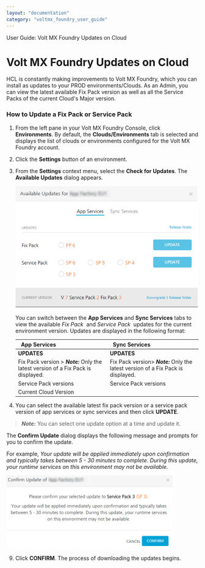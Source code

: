 ```yaml
---
layout: "documentation"
category: "voltmx_foundry_user_guide"
---
```

                               

User Guide: Volt MX Foundry Updates on Cloud

Volt MX  Foundry Updates on Cloud
===============================

HCL is constantly making improvements to Volt MX Foundry, which you can install as updates to your PROD environments/Clouds. As an Admin, you can view the latest available Fix Pack version as well as all the Service Packs of the current Cloud's Major version.

### How to Update a Fix Pack or Service Pack

1.  From the left pane in your Volt MX Foundry Console, click **Environments**. By default, the **Clouds/Environments** tab is selected and displays the list of clouds or environments configured for the Volt MX Foundry account.
2.  Click the **Settings** button of an environment.
3.  From the **Settings** context menu, select the **Check for Updates**. The **Available Updates** dialog appears.
    
    ![](Resources/Images/UpgradeCloud1.png)
    
    You can switch between the **App Services** and **Sync Services** tabs to view the available _Fix Pack_  and _Service Pack_  updates for the current environment version. Updates are displayed in the following format:
    
    |   App Services |   Sync Services |
    | --- | --- |
    | **UPDATES** | **UPDATES** |
    | Fix Pack version > **_Note:_** Only the latest version of a Fix Pack is displayed. | Fix Pack version> **_Note:_** Only the latest version of a Fix Pack is displayed. |
    | Service Pack versions | Service Pack versions |
    | Current Cloud Version ||
    
4.  You can select the available latest fix pack version or a service pack version of app services or sync services and then click **UPDATE**.

> **_Note:_** You can select one update option at a time and update it.

The **Confirm Update** dialog displays the following message and prompts for you to confirm the update.

For example, _Your update will be applied immediately upon confirmation and typically takes between 5 - 30 minutes to complete. During this update, your runtime services on this environment may not be available._

![](Resources/Images/UpgradeCloud2_436x191.png)

9.  Click **CONFIRM**. The process of downloading the updates begins.
